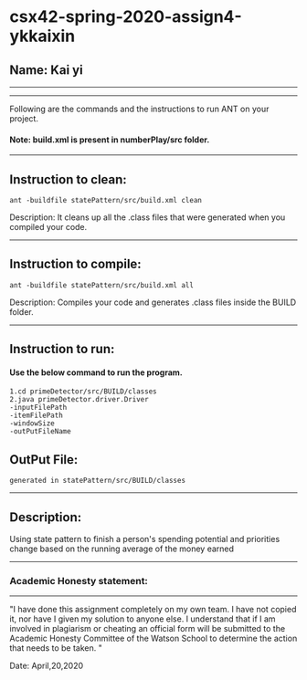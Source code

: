 # csx42-spring-2020-assign4-ykkaixin
## Name:  Kai yi

-----------------------------------------------------------------------
-----------------------------------------------------------------------


Following are the commands and the instructions to run ANT on your project.
#### Note: build.xml is present in numberPlay/src folder.

-----------------------------------------------------------------------
## Instruction to clean:

```commandline
ant -buildfile statePattern/src/build.xml clean
```

Description: It cleans up all the .class files that were generated when you
compiled your code.

-----------------------------------------------------------------------
## Instruction to compile:

```commandline
ant -buildfile statePattern/src/build.xml all
```

Description: Compiles your code and generates .class files inside the BUILD folder.

-----------------------------------------------------------------------
## Instruction to run:

#### Use the below command to run the program.
```commandline run client
1.cd primeDetector/src/BUILD/classes
2.java primeDetector.driver.Driver
-inputFilePath
-itemFilePath
-windowSize
-outPutFileName
```
## OutPut File:

```
generated in statePattern/src/BUILD/classes
```
-----------------------------------------------------------------------
## Description:
Using state pattern to finish a person's spending potential and priorities change based on the running average of the money earned

-----------------------------------------------------------------------
### Academic Honesty statement:
-----------------------------------------------------------------------

"I have done this assignment completely on my own team. I have not copied
it, nor have I given my solution to anyone else. I understand that if
I am involved in plagiarism or cheating an official form will be
submitted to the Academic Honesty Committee of the Watson School to
determine the action that needs to be taken. "

Date: April,20,2020
